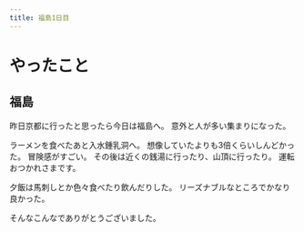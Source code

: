 ```yaml
---
title: 福島1日目
---
```


# やったこと

## 福島

昨日京都に行ったと思ったら今日は福島へ。
意外と人が多い集まりになった。

ラーメンを食べたあと入水鍾乳洞へ。
想像していたよりも3倍くらいしんどかった。
冒険感がすごい。
その後は近くの銭湯に行ったり、山頂に行ったり。
運転おつかれさまです。

夕飯は馬刺しとか色々食べたり飲んだりした。
リーズナブルなところでかなり良かった。

そんなこんなでありがとうございました。
